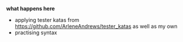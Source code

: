 **what happens here**
- applying tester katas from https://github.com/ArleneAndrews/tester_katas as well as my own
- practising syntax
